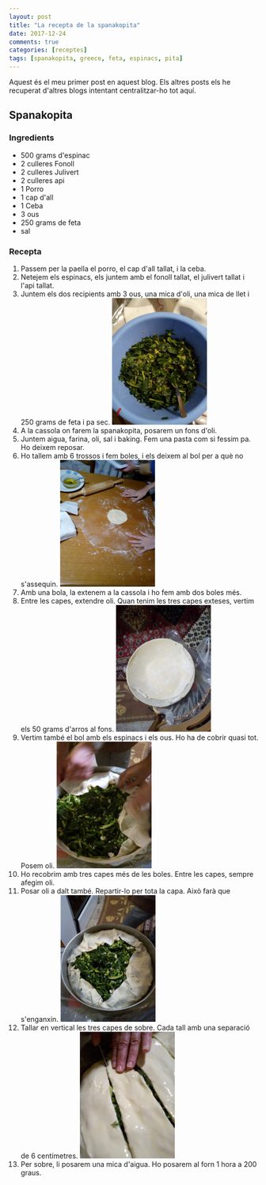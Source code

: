```yaml
---
layout: post
title: "La recepta de la spanakopita"
date: 2017-12-24
comments: true
categories: [receptes]
tags: [spanakopita, greece, feta, espinacs, pita]
---
```


Aquest és el meu primer post en aquest blog. Els altres posts els he recuperat d'altres blogs intentant centralitzar-ho tot aquí.

## Spanakopita

### Ingredients

* 500 grams d'espinac
* 2 culleres Fonoll
* 2 culleres Julivert
* 2 culleres api
* 1 Porro
* 1 cap d'all
* 1 Ceba
* 3 ous
* 250 grams de feta
* sal


### Recepta
1. Passem per la paella el porro, el cap d'all tallat, i la ceba.
2. Netejem els espinacs, els juntem amb el fonoll tallat, el julivert tallat  i l'api tallat.
3. Juntem els dos recipients amb 3 ous, una mica d'oli, una mica de llet i 250 grams de feta i pa sec.
![Contingut](/assets/img/spanakopita/contingut.jpg)
4. A la cassola on farem la spanakopita, posarem un fons d'oli.
5. Juntem aigua, farina, oli, sal i baking. Fem una pasta com si fessim pa. Ho deixem reposar.
6. Ho tallem amb 6 trossos i fem boles, i els deixem al bol per a què no s'assequin.
![Contingut](/assets/img/spanakopita/fentlabase.jpg)
7. Amb una bola, la extenem a la cassola i ho fem amb dos boles més.
8. Entre les capes, extendre oli. Quan tenim les tres capes exteses, vertim els 50 grams d'arros al fons.
![Contingut](/assets/img/spanakopita/base.jpg)
9. Vertim també el bol amb els espinacs i els ous. Ho ha de cobrir quasi tot. Posem oli.
![Contingut](/assets/img/spanakopita/posantelcontingut.jpg)
10. Ho recobrim amb tres capes més de les boles. Entre les capes, sempre afegim oli.
11. Posar oli a dalt també. Repartir-lo per tota la capa. Això farà que s'enganxin.
![Contingut](/assets/img/spanakopita/contingutposat.jpg)
12. Tallar en vertical les tres capes de sobre. Cada tall amb una separació de 6 centímetres.
![Contingut](/assets/img/spanakopita/rajesalcontingut.jpg)
13. Per sobre, li posarem una mica d'aigua. Ho posarem al forn 1 hora a 200 graus.
